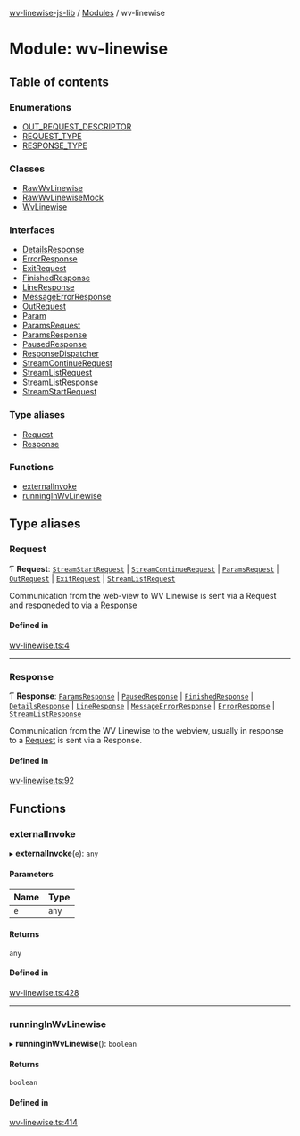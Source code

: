 [wv-linewise-js-lib](../README.md) / [Modules](../modules.md) / wv-linewise

# Module: wv-linewise

## Table of contents

### Enumerations

- [OUT\_REQUEST\_DESCRIPTOR](../enums/wv_linewise.OUT_REQUEST_DESCRIPTOR.md)
- [REQUEST\_TYPE](../enums/wv_linewise.REQUEST_TYPE.md)
- [RESPONSE\_TYPE](../enums/wv_linewise.RESPONSE_TYPE.md)

### Classes

- [RawWvLinewise](../classes/wv_linewise.RawWvLinewise.md)
- [RawWvLinewiseMock](../classes/wv_linewise.RawWvLinewiseMock.md)
- [WvLinewise](../classes/wv_linewise.WvLinewise.md)

### Interfaces

- [DetailsResponse](../interfaces/wv_linewise.DetailsResponse.md)
- [ErrorResponse](../interfaces/wv_linewise.ErrorResponse.md)
- [ExitRequest](../interfaces/wv_linewise.ExitRequest.md)
- [FinishedResponse](../interfaces/wv_linewise.FinishedResponse.md)
- [LineResponse](../interfaces/wv_linewise.LineResponse.md)
- [MessageErrorResponse](../interfaces/wv_linewise.MessageErrorResponse.md)
- [OutRequest](../interfaces/wv_linewise.OutRequest.md)
- [Param](../interfaces/wv_linewise.Param.md)
- [ParamsRequest](../interfaces/wv_linewise.ParamsRequest.md)
- [ParamsResponse](../interfaces/wv_linewise.ParamsResponse.md)
- [PausedResponse](../interfaces/wv_linewise.PausedResponse.md)
- [ResponseDispatcher](../interfaces/wv_linewise.ResponseDispatcher.md)
- [StreamContinueRequest](../interfaces/wv_linewise.StreamContinueRequest.md)
- [StreamListRequest](../interfaces/wv_linewise.StreamListRequest.md)
- [StreamListResponse](../interfaces/wv_linewise.StreamListResponse.md)
- [StreamStartRequest](../interfaces/wv_linewise.StreamStartRequest.md)

### Type aliases

- [Request](wv_linewise.md#request)
- [Response](wv_linewise.md#response)

### Functions

- [externalInvoke](wv_linewise.md#externalinvoke)
- [runningInWvLinewise](wv_linewise.md#runninginwvlinewise)

## Type aliases

### Request

Ƭ **Request**: [`StreamStartRequest`](../interfaces/wv_linewise.StreamStartRequest.md) \| [`StreamContinueRequest`](../interfaces/wv_linewise.StreamContinueRequest.md) \| [`ParamsRequest`](../interfaces/wv_linewise.ParamsRequest.md) \| [`OutRequest`](../interfaces/wv_linewise.OutRequest.md) \| [`ExitRequest`](../interfaces/wv_linewise.ExitRequest.md) \| [`StreamListRequest`](../interfaces/wv_linewise.StreamListRequest.md)

Communication from the web-view to WV Linewise is sent via a Request and responeded to via a [Response](wv_linewise.md#response)

#### Defined in

[wv-linewise.ts:4](https://github.com/forbesmyester/wv-linewise/blob/2999a94/js-lib/src/wv-linewise.ts#L4)

___

### Response

Ƭ **Response**: [`ParamsResponse`](../interfaces/wv_linewise.ParamsResponse.md) \| [`PausedResponse`](../interfaces/wv_linewise.PausedResponse.md) \| [`FinishedResponse`](../interfaces/wv_linewise.FinishedResponse.md) \| [`DetailsResponse`](../interfaces/wv_linewise.DetailsResponse.md) \| [`LineResponse`](../interfaces/wv_linewise.LineResponse.md) \| [`MessageErrorResponse`](../interfaces/wv_linewise.MessageErrorResponse.md) \| [`ErrorResponse`](../interfaces/wv_linewise.ErrorResponse.md) \| [`StreamListResponse`](../interfaces/wv_linewise.StreamListResponse.md)

Communication from the WV Linewise to the webview, usually in response to a [Request](wv_linewise.md#request) is sent via a Response.

#### Defined in

[wv-linewise.ts:92](https://github.com/forbesmyester/wv-linewise/blob/2999a94/js-lib/src/wv-linewise.ts#L92)

## Functions

### externalInvoke

▸ **externalInvoke**(`e`): `any`

#### Parameters

| Name | Type |
| :------ | :------ |
| `e` | `any` |

#### Returns

`any`

#### Defined in

[wv-linewise.ts:428](https://github.com/forbesmyester/wv-linewise/blob/2999a94/js-lib/src/wv-linewise.ts#L428)

___

### runningInWvLinewise

▸ **runningInWvLinewise**(): `boolean`

#### Returns

`boolean`

#### Defined in

[wv-linewise.ts:414](https://github.com/forbesmyester/wv-linewise/blob/2999a94/js-lib/src/wv-linewise.ts#L414)
